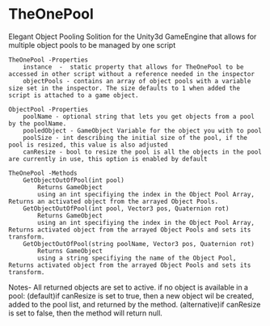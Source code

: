 # TheOnePool
Elegant Object Pooling Solition for the  Unity3d GameEngine that allows for multiple object pools to be managed by one script

	TheOnePool -Properties
		instance  -  static property that allows for TheOnePool to be accessed in other script without a reference needed in the inspector
		objectPools - contains an array of object pools with a variable size set in the inspector. The size defaults to 1 when added the script is attached to a game object.

	ObjectPool -Properties
		poolName - optional string that lets you get objects from a pool by the poolName. 
		pooledObject - GameObject Variable for the object you with to pool
		poolSize - int describing the initial size of the pool, if the pool is resized, this value is also adjusted
		canResize - bool to resize the pool is all the objects in the pool are currently in use, this option is enabled by default

	TheOnePool -Methods
		GetObjectOutOfPool(int pool)
			Returns GameObject
			using an int specifiying the index in the Object Pool Array, Returns an activated object from the arrayed Object Pools.
		GetObjectOutOfPool(int pool, Vector3 pos, Quaternion rot)
			Returns GameObject
			using an int specifiying the index in the Object Pool Array, Returns activated object from the arrayed Object Pools and sets its transform.
		GetObjectOutOfPool(string poolName, Vector3 pos, Quaternion rot)
			Returns GameObject
			using a string specifiying the name of the Object Pool, Returns activated object from the arrayed Object Pools and sets its transform.

Notes-
All returned objects are set to active.
if no object is available in a pool:
	(default)if canResize is set to true, then a new object wil be created, added to the pool list, and returned by the method. 
	(alternative)if canResize is set to false, then the method will return null. 
